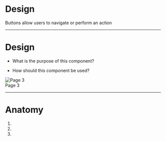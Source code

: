 
# Design

Buttons allow users to navigate or perform an action

---

# Design

- What is the purpose of this component?

- How should this component be used?

  
![Page 3](https://studio-assets.supernova.io/design-systems/19054/9fbea5e9-82ee-4f50-b889-5c97822f5f8f.png?Expires=1977609600&Policy=eyJTdGF0ZW1lbnQiOlt7IlJlc291cmNlIjoiaHR0cHM6Ly9zdHVkaW8tYXNzZXRzLnN1cGVybm92YS5pby9kZXNpZ24tc3lzdGVtcy8xOTA1NC85ZmJlYTVlOS04MmVlLTRmNTAtYjg4OS01Yzk3ODIyZjVmOGYucG5nIiwiQ29uZGl0aW9uIjp7IkRhdGVMZXNzVGhhbiI6eyJBV1M6RXBvY2hUaW1lIjoxOTc3NjA5NjAwfX19XX0_&Signature=mOmFQjHg4Y8v~uLxlo-TEQ7bMVIq~IpzN5lw1ihTX1nQvg6oUmpcInFb-fLL2RbsF8RZIYm5Az4yVLnzIzTE0WWW2XpSkO5AGJcCOOqeJ1Sak30voVduMv1KEnu-u0lvIAF5~AE0a0GHE9NeDmPwX~AFUG-qMN~wjdqJp24S9nVriz3uKCAao~7AH-tFyDhASnPdON48xWodn-1nOgp2-zkEwQUlMQIdFMd9201sKFNzpNDmtC2c1mlKALmR3VWqUsvoyhrtLIzJ7ke4WSV6lUu1yNn55e2YSFyliwlmrY6tk~gw-BDonN24gwvyX1fhE4UQQssTTHOOL~a-qxkJEw__&Key-Pair-Id=APKAJGK34LCCAUR7N6LA)  
Page 3  


---

# Anatomy

1. 

1. 

1. 